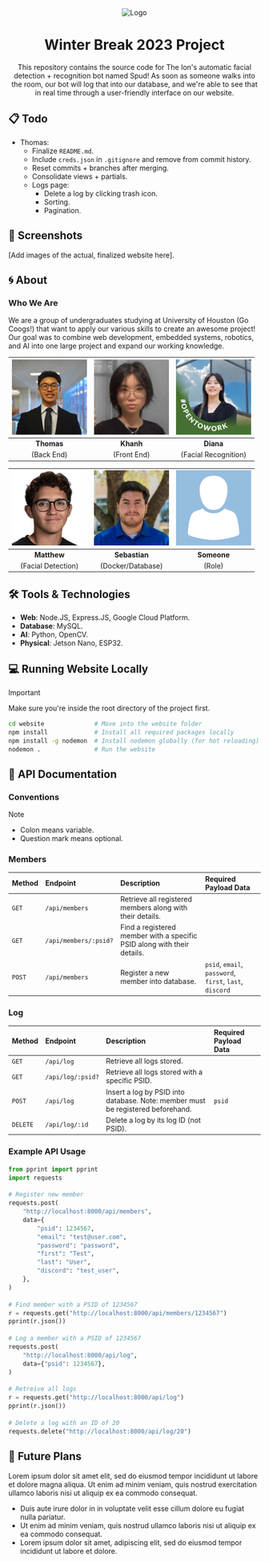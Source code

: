 <div align="center">
  <picture>
    <source
      width=150
      media="(prefers-color-scheme: light), (prefers-color-scheme: no-preference)"
      srcset="images/logos/ion_logo_dark.jpg"
    />
    <source
      width=150
      media="(prefers-color-scheme: dark)"
      srcset="images/logos/ion_logo_light.jpg"
    />
    <img alt="Logo">
  </picture>
  <h1>
      Winter Break 2023 Project
  </h1>
  <p>
    This repository contains the source code for The Ion's automatic facial detection + recognition bot named Spud! As soon as someone walks into the room, our bot will log that into our database, and we're able to see that in real time through a user-friendly interface on our website.
  </p>
</div>

## 📋 Todo

- Thomas:
  - Finalize `README.md`.
  - Include `creds.json` in `.gitignore` and remove from commit history.
  - Reset commits + branches after merging.
  - Consolidate views + partials.
  - Logs page:
    - Delete a log by clicking trash icon.
    - Sorting.
    - Pagination.

## 📸 Screenshots

[Add images of the actual, finalized website here].

## 🌀 About

### Who We Are

We are a group of undergraduates studying at University of Houston (Go Coogs!) that want to apply our various skills to create an awesome project! Our goal was to combine web development, embedded systems, robotics, and AI into one large project and expand our working knowledge.

| <img width=150 src="images/people/thomas.jpg"> | <img width=150 src="images/people/khanh.jpg"> | <img width=150 src="images/people/diana.jpg"> |
| :--------------------------------------------: | :-------------------------------------------: | :-------------------------------------------: |
|                   **Thomas**                   |                   **Khanh**                   |                   **Diana**                   |
|                   (Back End)                   |                  (Front End)                  |             (Facial Recognition)              |

| <img width=150 src="images/people/matthew.jpg"> | <img width=150 src="images/people/sebastian.jpg"> | <img width=150 src="images/people/placeholder.jpg"> |
| :---------------------------------------------: | :-----------------------------------------------: | :-------------------------------------------------: |
|                   **Matthew**                   |                   **Sebastian**                   |                     **Someone**                     |
|               (Facial Detection)                |                 (Docker/Database)                 |                       (Role)                        |

## 🛠️ Tools & Technologies

- **Web**: Node.JS, Express.JS, Google Cloud Platform.
- **Database**: MySQL.
- **AI**: Python, OpenCV.
- **Physical**: Jetson Nano, ESP32.

## 💻 Running Website Locally

> [!IMPORTANT]
> Make sure you're inside the root directory of the project first.

```bash
cd website              # Move into the website folder
npm install             # Install all required packages locally
npm install -g nodemon  # Install nodemon globally (for hot reloading)
nodemon .               # Run the website
```

## 📡 API Documentation

### Conventions

> [!NOTE]
>
> - Colon means variable.
> - Question mark means optional.

### Members

| Method | Endpoint              | Description                                                             | Required Payload Data                                   |
| :----- | :-------------------- | :---------------------------------------------------------------------- | :------------------------------------------------------ |
| `GET`  | `/api/members`        | Retrieve all registered members along with their details.               |                                                         |
| `GET`  | `/api/members/:psid?` | Find a registered member with a specific PSID along with their details. |                                                         |
| `POST` | `/api/members`        | Register a new member into database.                                    | `psid`, `email`, `password`, `first`, `last`, `discord` |

### Log

| Method   | Endpoint          | Description                                                                     | Required Payload Data |
| :------- | :---------------- | :------------------------------------------------------------------------------ | :-------------------- |
| `GET`    | `/api/log`        | Retrieve all logs stored.                                                       |                       |
| `GET`    | `/api/log/:psid?` | Retrieve all logs stored with a specific PSID.                                  |                       |
| `POST`   | `/api/log`        | Insert a log by PSID into database. Note: member must be registered beforehand. | `psid`                |
| `DELETE` | `/api/log/:id`    | Delete a log by its log ID (not PSID).                                          |                       |

### Example API Usage

```python
from pprint import pprint
import requests

# Register new member
requests.post(
    "http://localhost:8000/api/members",
    data={
        "psid": 1234567,
        "email": "test@user.com",
        "password": "password",
        "first": "Test",
        "last": "User",
        "discord": "test_user",
    },
)

# Find member with a PSID of 1234567
r = requests.get("http://localhost:8000/api/members/1234567")
pprint(r.json())

# Log a member with a PSID of 1234567
requests.post(
    "http://localhost:8000/api/log",
    data={"psid": 1234567},
)

# Retreive all logs
r = requests.get("http://localhost:8000/api/log")
pprint(r.json())

# Delete a log with an ID of 20
requests.delete("http://localhost:8000/api/log/20")
```

## 🚀 Future Plans

Lorem ipsum dolor sit amet elit, sed do eiusmod tempor incididunt ut labore et dolore magna aliqua. Ut enim ad minim veniam, quis nostrud exercitation ullamco laboris nisi ut aliquip ex ea commodo consequat.

- Duis aute irure dolor in in voluptate velit esse cillum dolore eu fugiat nulla pariatur.
- Ut enim ad minim veniam, quis nostrud ullamco laboris nisi ut aliquip ex ea commodo consequat.
- Lorem ipsum dolor sit amet, adipiscing elit, sed do eiusmod tempor incididunt ut labore et dolore.
